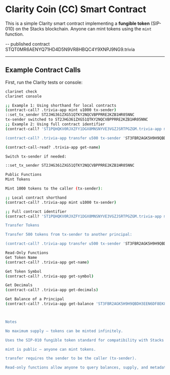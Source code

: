 # Clarity Coin (CC) Smart Contract

This is a simple Clarity smart contract implementing a **fungible token** (SIP-010) on the Stacks blockchain. Anyone can mint tokens using the `mint` function.

-- published contract STQT0MR6AENYQ71HD4D5N9VR8HBQC4Y9XNPJ9NG9.trivia  

---

## Example Contract Calls

First, run the Clarity tests or console:

```bash
clarinet check
clarinet console

;; Example 1: Using shorthand for local contracts
(contract-call? .trivia-app mint u1000 tx-sender)
::set_tx_sender ST2JHG361ZXG51QTKY2NQCVBPPRRE2KZB1HR05NNC
tx-sender switched to ST2JHG361ZXG51QTKY2NQCVBPPRRE2KZB1HR05NNC
;; Example 2: Using full contract identifier
(contract-call? 'ST1PQHQKV0RJXZFY1DGX8MNSNYVE3VGZJSRTPGZGM.trivia-app mint u1000 tx-sender)

(contract-call? .trivia-app transfer u500 tx-sender 'ST3FBR2AGK5H9H9QBDH3EEN6DF8EK8JY7RX8QJ5ABCD (some "Payment memo"))

(contract-call-read? .trivia-app get-name)

Switch tx-sender if needed:

::set_tx_sender ST2JHG361ZXG51QTKY2NQCVBPPRRE2KZB1HR05NNC

Public Functions
Mint Tokens

Mint 1000 tokens to the caller (tx-sender):

;; Local contract shorthand
(contract-call? .trivia-app mint u1000 tx-sender)

;; Full contract identifier
(contract-call? 'ST1PQHQKV0RJXZFY1DGX8MNSNYVE3VGZJSRTPGZGM.trivia-app mint u1000 tx-sender)

Transfer Tokens

Transfer 500 tokens from tx-sender to another principal:

(contract-call? .trivia-app transfer u500 tx-sender 'ST3FBR2AGK5H9H9QBDH3EEN6DF8EK8JY7RX8QJ5ABCD (some "Payment memo"))

Read-Only Functions
Get Token Name
(contract-call? .trivia-app get-name)

Get Token Symbol
(contract-call? .trivia-app get-symbol)

Get Decimals
(contract-call? .trivia-app get-decimals)

Get Balance of a Principal
(contract-call? .trivia-app get-balance 'ST3FBR2AGK5H9H9QBDH3EEN6DF8EK8JY7RX8QJ5ABCD)```



Notes

No maximum supply — tokens can be minted infinitely.

Uses the SIP-010 fungible token standard for compatibility with Stacks apps and wallets.

mint is public — anyone can mint tokens.

transfer requires the sender to be the caller (tx-sender).

Read-only functions allow anyone to query balances, supply, and metadata.